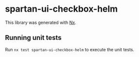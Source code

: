 # spartan-ui-checkbox-helm

This library was generated with [Nx](https://nx.dev).


## Running unit tests

Run `nx test spartan-ui-checkbox-helm` to execute the unit tests.

